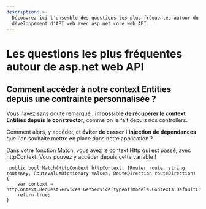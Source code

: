 ```yaml
---
description: >-
  Découvrez ici l'ensemble des questions les plus fréquentes autour du
  développement d'API web avec asp.net core web API.
---
```


# Les questions les plus fréquentes autour de asp.net web API

## Comment accéder à notre context Entities depuis une contrainte personnalisée ?

Vous l'avez sans doute remarqué : **impossible de récupérer le context Entities depuis le constructor**, comme on le fait depuis nos controllers.

Comment alors, y accéder, et **éviter de casser l'injection de dépendances** que l'on souhaite mettre en place dans notre application ? 

Dans votre fonction Match, vous avez le context Http qui est passé, avec httpContext. Vous pouvez y accéder depuis cette variable !

```text
 public bool Match(HttpContext httpContext, IRouter route, string routeKey, RouteValueDictionary values, RouteDirection routeDirection)
{
    var context = httpContext.RequestServices.GetService(typeof(Models.Contexts.DefaultContext));
    return true;
}
```

